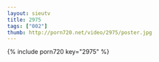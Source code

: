 ```yaml
--- 
layout: sieutv
title: 2975
tags: ["002"]
thumb: http://porn720.net/video/2975/poster.jpg
---
```

{% include porn720 key="2975" %} 
